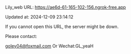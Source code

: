 Lily_web URL: https://ae6d-61-165-102-156.ngrok-free.app

Updated at: 2024-12-09 23:14:12

If you cannot open this URL, the server might be down.

Please contact: 

goley04@foxmail.com Or Wechat:GL_yeaH